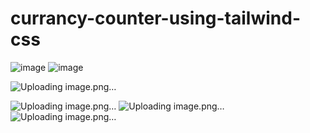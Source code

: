# currancy-counter-using-tailwind-css
![image](https://github.com/zelikhan/currancy-counter-using-tailwind-css/assets/114800813/0d87a342-76aa-483e-82f3-018d37a73ecc)
![image](https://github.com/zelikhan/currancy-counter-using-tailwind-css/assets/114800813/c4210932-17dd-47a3-ac43-058ebc2079f2)

![Uploading image.png…]()

![Uploading image.png…]()
![Uploading image.png…]()
![Uploading image.png…]()

